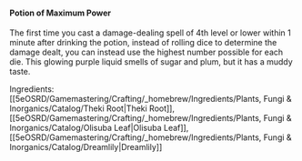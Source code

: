 ####  Potion of Maximum Power
The first time you cast a damage-dealing spell of 4th level or lower within 1 minute after drinking the potion, instead of rolling dice to determine the damage dealt, you can instead use the highest number possible for each die.
This glowing purple liquid smells of sugar and plum, but it has a muddy taste.

Ingredients: [[5eOSRD/Gamemastering/Crafting/_homebrew/Ingredients/Plants, Fungi & Inorganics/Catalog/Theki Root|Theki Root]], [[5eOSRD/Gamemastering/Crafting/_homebrew/Ingredients/Plants, Fungi & Inorganics/Catalog/Olisuba Leaf|Olisuba Leaf]], [[5eOSRD/Gamemastering/Crafting/_homebrew/Ingredients/Plants, Fungi & Inorganics/Catalog/Dreamlily|Dreamlily]]